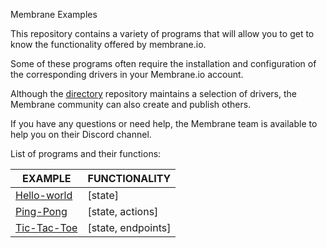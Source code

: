 Membrane Examples

This repository contains a variety of programs that will allow you to get to know the functionality offered by membrane.io.

Some of these programs often require the installation and configuration of the corresponding drivers in your Membrane.io account.

Although the [directory](https://github.com/membrane-io/directory) repository maintains a selection of drivers, the Membrane community can also create and publish others.

If you have any questions or need help, the Membrane team is available to help you on their Discord channel.

List of programs and their functions:

| EXAMPLE | FUNCTIONALITY |
|---------|---------------|
| [Hello-world]() |[state]|
| [Ping-Pong]() |[state, actions]|
| [Tic-Tac-Toe]() |[state, endpoints]|